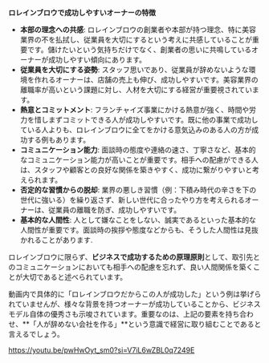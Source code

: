**ロレインブロウで成功しやすいオーナーの特徴**

- **本部の理念への共感**: ロレインブロウの創業者や本部が持つ理念、特に美容業界の不を払拭し、従業員を大切にするという考えに共感していることが重要です。儲けたいという気持ちだけでなく、創業者の思いに共鳴しているオーナーが成功しやすい傾向にあります。
- **従業員を大切にする姿勢**: スタッフ思いであり、従業員が辞めないような環境を作れるオーナーは、店舗の売上も伸び、成功しやすいです。美容業界の離職率が高いという課題に対し、人材を大切にする経営が重要視されています。
- **熱意とコミットメント**: フランチャイズ事業にかける熱意が強く、時間や労力を惜しまずコミットできる人が成功しやすいです。既に他の事業で成功している人よりも、ロレインブロウに全てをかける意気込みのある人の方が成功する例もあります。
- **コミュニケーション能力**: 面談時の態度や連絡の速さ、丁寧さなど、基本的なコミュニケーション能力が高いことが重要です。相手への配慮ができる人は、スタッフや顧客との良好な関係を築きやすく、成功に繋がりやすいと考えられます。
- **否定的な習慣からの脱却**: 業界の悪しき習慣（例：下積み時代の辛さを下の世代に強いる）を繰り返さず、新しい世代に合ったやり方を考えられるオーナーは、従業員の離職を防ぎ、成功しやすいです。
- **基本的な人間性**: 人として嫌なことをしない、誠実であるといった基本的な人間性が重要です。面談時の挨拶や態度などからも、そうした人間性は見抜かれることがあります.

ロレインブロウに限らず、**ビジネスで成功するための原理原則**として、取引先とのコミュニケーションにおいても相手への配慮を忘れず、良い人間関係を築くことが大切であると述べられています。

動画内で具体的に「ロレインブロウだからこの人が成功した」という例は挙げられていませんが、様々な背景を持つオーナーが成功していることから、ビジネスモデル自体の優秀さも示唆されています。重要なのは、上記の要素を持ち合わせ、**「人が辞めない会社を作る」**という意識で経営に取り組むことであると言えるでしょう。

https://youtu.be/pwHwOyt_sm0?si=V7iL6wZBL0q7249E